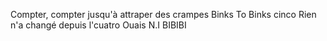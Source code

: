 Compter, compter jusqu'à attraper des crampes
Binks To Binks cinco
Rien n'a changé depuis l'cuatro
Ouais N.I
BIBIBI
